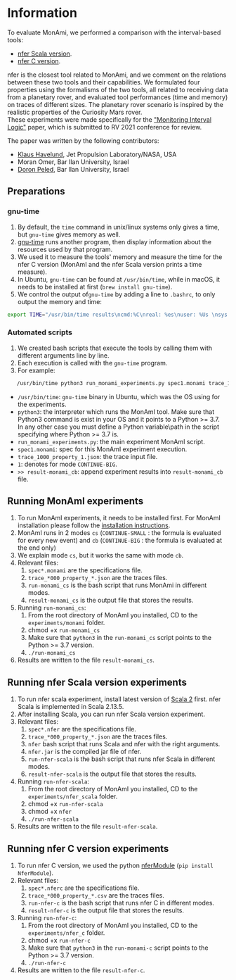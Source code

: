# Information
To evaluate MonAmi, we performed a comparison with the interval-based tools:
* [nfer Scala version](https://github.com/rv-tools/nfer).
* [nfer C version](https://bitbucket.org/seanmk/nfer/src/master/). 

nfer is the closest tool related to MonAmi, and we comment on the relations between these two tools and their capabilities.
We formulated four properties using the formalisms of the two tools, all related to receiving data from a planetary rover, 
and evaluated tool performances (time and memory) on traces of different sizes. 
The planetary rover scenario is inspired by the realistic properties of the Curiosity Mars rover. \
These experiments were made specifically for the ["Monitoring Interval Logic"](https://github.com/moraneus/MonAmI/blob/main/out/papers/Monitoring_Interval_Logic.pdf) paper, 
which is submitted to RV 2021 conference for review.

The paper was written by the following contributors:
* [Klaus Havelund](http://www.havelund.com/), Jet Propulsion Laboratory/NASA, USA
* Moran Omer, Bar Ilan University, Israel
* [Doron Peled](https://u.cs.biu.ac.il/~doronp/), Bar Ilan University, Israel

## Preparations
### gnu-time
1. By default, the `time` command in unix/linux systems only gives a time, but `gnu-time` gives memory as well.
2. [gnu-time](https://www.gnu.org/software/time/) runs another program, then display information about the resources used by that program.
3. We used it to measure the tools' memory and measure the time for the nfer C version (MonAmI and the nfer Scala version prints a time measure).
4. In Ubuntu, `gnu-time` can be found at `/usr/bin/time`, while in macOS, it needs to be installed at first (`brew install gnu-time`).  
5. We control the output of`gnu-time` by adding a line to `.bashrc`, to only output the memory and time:
```bash
export TIME="/usr/bin/time results\ncmd:%C\nreal: %es\nuser: %Us \nsys: %Ss \nmemory: %MKB \ncpu: %P"
```

### Automated scripts   
1. We created bash scripts that execute the tools by calling them with different arguments line by line.
2. Each execution is called with the `gnu-time` program.
3. For example:
```bash
   /usr/bin/time python3 run_monami_experiments.py spec1.monami trace_1000_property_1.json 1) >> result-monami_cb 2>&1
```
* `/usr/bin/time`: `gnu-time` binary in Ubuntu, which was the OS using for the experiments.
* `python3`: the interpreter which runs the MonAmI tool. Make sure that Python3 command is exist in your OS and it points to a Python >= 3.7. \
  In any other case you must define a Python variable\path in the script specifying where Python >= 3.7 is.
* `run_monami_experiments.py`: the main experiment MonAmI script.
* `spec1.monami`: spec for this MonAmI experiment execution.
* `trace_1000_property_1.json`: the trace input file.
* `1`: denotes for mode `CONTINUE-BIG`.
* `>> result-monami_cb`: append experiment results into `result-monami_cb` file.


## Running MonAmI experiments
1. To run MonAmI experiments, it needs to be installed first. For MonAmI installation please follow the [installation instructions](https://github.com/moraneus/MonAmI#installing-monami).
2. MonAmI runs in 2 modes `cs` (`CONTINUE-SMALL` : the formula is evaluated for every new event) and `cb` (`CONTINUE-BIG` : the formula is evaluated at the end only)
3. We explain mode `cs`, but it works the same with mode `cb`.
4. Relevant files:   
    1. `spec*.monami` are the specifications file.
    2. `trace_*000_property_*.json` are the traces files.
    3. `run-monami_cs` is the bash script that runs MonAmi in different modes.
    4. `result-monami_cs` is the output file that stores the results.
5. Running `run-monami_cs`:
    1. From the root directory of MonAmI you installed, CD to the `experiments/monami` folder.
    2. chmod +x `run-monami_cs`
    3. Make sure that `python3` in the `run-monami_cs` script points to the Python >= 3.7 version.  
    4. `./run-monami_cs`
6. Results are written to the file `result-monami_cs`.
    
## Running nfer Scala version experiments
1. To run nfer scala experiment, install latest version of [Scala 2](https://www.scala-lang.org/download/scala2.html) first. nfer Scala is implemented in Scala 2.13.5.
2. After installing Scala, you can run nfer Scala version experiment.
3. Relevant files:   
    1. `spec*.nfer` are the specifications file.
    2. `trace_*000_property_*.json` are the traces files.
    3. `nfer` bash script that runs Scala and nfer with the right arguments.
    4. `nfer.jar` is the compiled jar file of nfer.    
    5. `run-nfer-scala` is the bash script that runs nfer Scala in different modes.
    6. `result-nfer-scala` is the output file that stores the results.
4. Running `run-nfer-scala`:
    1. From the root directory of MonAmI you installed, CD to the `experiments/nfer_scala` folder.
    2. chmod +x `run-nfer-scala`
    3. chmod +x `nfer`
    4. `./run-nfer-scala`
5. Results are written to the file `result-nfer-scala`.
    
## Running nfer C version experiments
1. To run nfer C version, we used the python [nferModule](https://pypi.org/project/NferModule/) (`pip install NferModule`).
2. Relevant files:   
    1. `spec*.nferc` are the specifications file.
    2. `trace_*000_property_*.csv` are the traces files.
    4. `run-nfer-c` is the bash script that runs nfer C in different modes.
    5. `result-nfer-c` is the output file that stores the results.
4. Running `run-nfer-c`:
    1. From the root directory of MonAmI you installed, CD to the `experiments/nfer_c` folder.
    2. chmod +x `run-nfer-c`
    3. Make sure that `python3` in the `run-monami-c` script points to the Python >= 3.7 version.  
    3. `./run-nfer-c`
5. Results are written to the file `result-nfer-c`.
